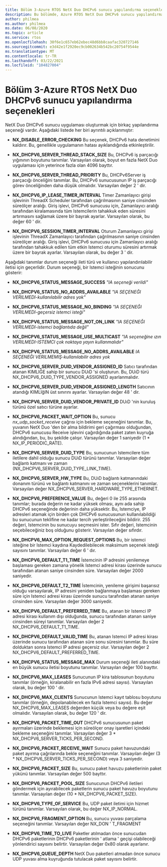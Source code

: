 ```yaml
---
title: Bölüm 3-Azure RTOS NetX Duo DHCPv6 sunucu yapılandırma seçenekleri
description: Bu bölümde, Azure RTOS NetX Duo DHCPv6 sunucu yapılandırma seçeneklerinin bir açıklaması yer almaktadır.
author: philmea
ms.author: philmea
ms.date: 06/08/2020
ms.topic: article
ms.service: rtos
ms.openlocfilehash: 30f6e1c657eb62ebec48d6bb8caafac320727146
ms.sourcegitcommit: e3d42e1f2920ec9cb002634b542bc20754f9544e
ms.translationtype: MT
ms.contentlocale: tr-TR
ms.lasthandoff: 03/22/2021
ms.locfileid: "104827004"
---
```

# <a name="chapter-3---azure-rtos-netx-duo-dhcpv6-server-configuration-options"></a>Bölüm 3-Azure RTOS NetX Duo DHCPv6 sunucu yapılandırma seçenekleri

NetX Duo DHCPv6 sunucu uygulaması oluşturmak için birkaç yapılandırma seçeneği vardır. Aşağıdaki listede her biri ayrıntılı açıklanmıştır:
  
- **NX_DISABLE_ERROR_CHECKING** Bu seçenek, DHCPv6 hata denetimini kaldırır. Bu, genellikle uygulamanın hatası ayıklandığında etkinleştirilir.  
  
- **NX_DHCPV6_SERVER_THREAD_STACK_SIZE** Bu, DHCPv6 iş parçacığı yığınının boyutunu tanımlar. Varsayılan olarak, boyut en fazla NetX Duo uygulaması için yeterince fazla olan 4096 bayttır.

- **NX_DHCPV6_SERVER_THREAD_PRIORITY** Bu, DHCPv6Server iş parçacığı önceliğini tanımlar. Bu, DHCPv6 sunucusunun IP iş parçacığı görev önceliğinden daha düşük olmalıdır. Varsayılan değer 2 ' dir.

- **NX_DHCPV6_IP_LEASE_TIMER_INTERVAL** Timer Zamanlayıcı girişi işlevinin ThreadX Scheduler tarafından çağrılmasının saniye cinsinden süreölçer aralığı. Giriş işlevi, DHCPv6 sunucusu için, Zamanlayıcı aralığı tarafından kiralamasında tüm Istemcilerin tahakkuk eden süresini artırmasını sağlamak üzere bir bayrak ayarlar. Varsayılan olarak, bu değer 60 ' dir.

- **NX_DHCPV6_SESSION_TIMER_INTERVAL** Oturum Zamanlayıcı girişi işlevinin ThreadX Zamanlayıcı tarafından çağrılmasının saniye cinsinden süreölçer aralığı. Giriş işlevi, DHCPv6 sunucusu için Zamanlayıcı aralığı tarafından tahakkuk edilen tüm etkin Istemci oturumu süresini artırmak üzere bir bayrak ayarlar. Varsayılan olarak, bu değer 3 ' dir.

Aşağıdaki tanımlar durum seçeneği ileti türü ve kullanıcı yapılandırılabilir iletisi için geçerlidir. Durum seçeneği, bir Istemci isteğinin sonucunu gösterir:

- **NX_DHCPV6_STATUS_MESSAGE_SUCCESS** *"IA seçeneği verildi"*

- **NX_DHCPV6_STATUS_NO_ADDRS_AVAILABLE** *"IA SEÇENEĞI VERILMEDI-kullanılabilir adres yok"*

- **NX_DHCPV6_STATUS_MESSAGE_NO_BINDING** *"IA SEÇENEĞI VERILMEDI-geçersiz istemci isteği"*

- **NX_DHCPV6_STATUS_MESSAGE_NOT_ON_LINK** *"IA SEÇENEĞI VERILMEDI-istemci bağlantıda değil"*

- **NX_DHCPV6_STATUS_MESSAGE_USE_MULTICAST** *"IA seçeneğine ızın VERILMEDI-ISTEMCI çok noktaya yayın kullanmalıdır"*

- **NX_DHCPV6_STATUS_MESSAGE_NO_ADDRS_AVAILABLE** *IA SEÇENEĞI VERILMEMIŞ-kullanılabilir adres yok*

- **NX_DHCPV6_SERVER_DUID_VENDOR_ASSIGNED_ID** Satıcı tarafından atanan KIMLIĞE sahip bir sunucu DUıD 'si oluşturun. Bu, DUıD türü NX_DHCPV6_DUID_TYPE_VENDOR_ASSIGNED ayarlanmalıdır.

- **NX_DHCPV6_SERVER_DUID_VENDOR_ASSIGNED_LENGTH** Satıcının atandığı KIMLIğIN üst sınırını ayarlar. Varsayılan değer 48 ' dir.

- **NX_DHCPV6_SERVER_DUID_VENDOR_PRIVATE_ID** DUıD 'nin kuruluş türünü özel satıcı türüne ayarlar.

- **NX_DHCPV6_PACKET_WAIT_OPTION** Bu, sunucu *nx_udp_socket_receive* çağrısı için bekleme seçeneğini tanımlar. Bu, yuvanın NetX Duo 'den bir alma bildirimi geri çağırması olduğundan, DHCPv6 sunucusu Receive işlevini çağırdığında paket zaten kuyruğa alındığından, bu, bu şekilde çalışır. Varsayılan değer 1 saniyedir (1 * NX_IP_PERIODIC_RATE).

- **NX_DHCPV6_SERVER_DUID_TYPE** Bu, sunucunun Istemcilere tüm iletilere dahil olduğu sunucu DUıD türünü tanımlar. Varsayılan değer bağlantı katmanı ve zaman (NX_DHCPV6_SERVER_DUID_TYPE_LINK_TIME).

- **NX_DHCPV6_SERVER_HW_TYPE** Bu, DUıD bağlantı katmanındaki donanım türünü ve bağlantı katmanını ve zaman seçeneklerini tanımlar. Varsayılan değer NX_DHCPV6_SERVER_HARDWARE_TYPE_ETHERNET.

- **NX_DHCPV6_PREFERENCE_VALUE** Bu, değeri 0 ile 255 arasında tanımlar; burada değerin ne kadar yüksek olması, aynı ada sahip DHCPv6 seçeneğinde değerinin daha yüksektir. Bu, Istemciye, IP adresleri atamak için birden çok DHCPv6 sunucusunun kullanılabildiği bu sunucunun teklifine ne kadar tercih yerleştirileceğini bildirir. 255 değeri, Istemcinin bu sunucuyu seçmesini ister. Sıfır değeri, Istemcinin seçebileceğiniz boş olduğunu gösterir. Varsayılan değer sıfırdır.

- **NX_DHCPV6_MAX_OPTION_REQUEST_OPTIONS** Bu, bir istemci isteğine bir Istemci kaydına Kaydedilebilecek maksimum seçenek isteği sayısını tanımlar. Varsayılan değer 6 ' dır.

- **NX_DHCPV6_DEFAULT_T1_TIME** İstemcinin IP adresini yenilemeye başlaması gereken zamana yönelik Istemci adresi kirası üzerinde sunucu tarafından atanan saniye cinsinden süre. Varsayılan değer 2000 saniyedir.

- **NX_DHCPV6_DEFAULT_T2_TIME** İstemcinin, yenileme girişimi başarısız olduğu varsayılarak, IP adresini yeniden bağlanmaya başlaması gereken süre için Istemci adresi kirası üzerinde sunucu tarafından atanan saniye cinsinden süre. Varsayılan değer 3000 saniyedir.

- **NX_DHCPV6_DEFAULT_PREFERRED_TIME** Bu, atanan bir Istemci IP adresi kirası kullanım dışı olduğunda, sunucu tarafından atanan saniye cinsinden süreyi tanımlar. Varsayılan değer 2 NX_DHCPV6_DEFAULT_T1_TIME.

- **NX_DHCPV6_DEFAULT_VALID_TIME** Bu, atanan Istemci IP adresi kirası üzerinde sunucu tarafından atanan süre sonu süresini tanımlar. Bu süre dolduktan sonra Istemci IP adresi geçersiz olur. Varsayılan değer 2 NX_DHCPV6_DEFAULT_PREFERRED_TIME.

- **NX_DHCPV6_STATUS_MESSAGE_MAX** Durum seçeneği ileti alanındaki en büyük sunucu iletisi boyutunu tanımlar. Varsayılan değer 100 bayttır.

- **NX_DHCPV6_MAX_LEASES** Sunucunun IP kira tablosunun boyutunu tanımlar (örneğin, kiralanabilir en fazla IPv6 adresi sayısı). Varsayılan olarak, bu değer 100 ' dir.

- **NX_DHCPV6_MAX_CLIENTS** Sunucunun Istemci kayıt tablosu boyutunu tanımlar (örneğin, depolanabilecek en fazla Istemci sayısı). Bu değer NX_DHCPV6_MAX_LEASES değerden küçük veya bu değere eşit olmalıdır. Varsayılan olarak, bu değer 120 ' dir.

- **NX_DHCPV6_PACKET_TIME_OUT** DHCPv6 sunucusunun paket ayırmaları üzerinde beklemesi için süreölçer onay işaretleri içindeki bekleme seçeneğini tanımlar. Varsayılan değer 3 * NX_DHCPV6_SERVER_TICKS_PER_SECOND.

- **NX_DHCPV6_PACKET_RECEIVE_WAIT** Sunucu paket havuzundaki paket ayırma çağrılarında bekle seçeneğini tanımlar. Varsayılan değer (3 * NX_DHCPV6_SERVER_TICKS_PER_SECOND) veya 3 saniyedir.

- **NX_DHCPV6_PACKET_SIZE** Bu, sunucu paket havuzu paketlerinin paket yükünü tanımlar. Varsayılan değer 500 bayttır.

- **NX_DHCPV6_PACKET_POOL_SIZE** Sunucunun DHCPv6 iletileri göndermek için ayırabilecek paketlerin sunucu paket havuzu boyutunu tanımlar. Varsayılan değer (10 * NX_DHCPV6_PACKET_SIZE).

- **NX_DHCPV6_TYPE_OF_SERVICE** Bu, UDP paket iletimi için hizmet türünü tanımlar. Varsayılan olarak, bu değer NX_IP_NORMAL.

- **NX_DHCPV6_FRAGMENT_OPTION** Bu, sunucu yuvası parçalama seçeneğini tanımlar. Varsayılan değer NX_DON ' T_FRAGMENT

- **NX_DHCPV6_TIME_TO_LIVE** Paketler atılmadan önce sunucudan DHCPv6 paketlerinin DHCPv6 paketlerinin ' atlama ' geçişi olabileceği yönlendirici sayısını belirtir. Varsayılan değer 0x80 olarak ayarlanır.

- **NX_DHCPV6_QUEUE_DEPTH** NetX Duo paketleri atmadan önce sunucu UDP yuvası alma kuyruğunda tutulacak paket sayısını belirtir.